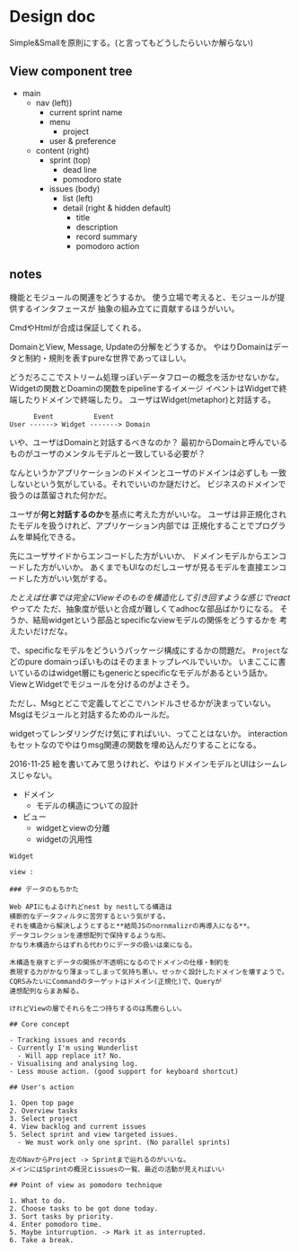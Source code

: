 # Design doc

Simple&Smallを原則にする。(と言ってもどうしたらいいか解らない)

## View component tree

* main
  * nav (left))
    * current sprint name
    * menu
      * project
    * user & preference
  * content (right)
    * sprint (top)
      * dead line
      * pomodoro state
    * issues  (body)
      * list (left)
      * detail (right & hidden default)
        * title
        * description
        * record summary
        * pomodoro action

## notes

機能とモジュールの関連をどうするか。
使う立場で考えると、モジュールが提供するインタフェースが
抽象の組み立てに貢献するほうがいい。

CmdやHtmlが合成は保証してくれる。

DomainとView, Message, Updateの分解をどうするか。
やはりDomainはデータと制約・規則を表すpureな世界であってほしい。

どうだろここでストリーム処理っぽいデータフローの概念を活かせないかな。
Widgetの関数とDoaminの関数をpipelineするイメージ
イベントはWidgetで終端したりドメインで終端したり。
ユーザはWidget(metaphor)と対話する。

```
      Event          Event
User ------> Widget -------> Domain
```

いや、ユーザはDomainと対話するべきなのか？
最初からDomainと呼んでいるものがユーザのメンタルモデルと一致している必要が？

なんというかアプリケーションのドメインとユーザのドメインは必ずしも
一致しないという気がしている。それでいいのか謎だけど。
ビジネスのドメインで扱うのは蒸留された何かだ。

ユーザが**何と対話するのか**を基点に考えた方がいいな。
ユーザは非正規化されたモデルを扱うけれど、アプリケーション内部では
正規化することでプログラムを単純化できる。

先にユーザサイドからエンコードした方がいいか、
ドメインモデルからエンコードした方がいいか。
あくまでもUIなのだしユーザが見るモデルを直接エンコードした方がいい気がする。

*たとえば仕事では完全にViewそのものを構造化して引き回すような感じでreactやってた*
ただ、抽象度が低いと合成が難しくてadhocな部品ばかりになる。
そうか、結局widgetという部品とspecificなviewモデルの関係をどうするかを
考えたいだけだな。

で、specificなモデルをどういうパッケージ構成にするかの問題だ。
`Project`などのpure domainっぽいものはそのままトップレベルでいいか。
いまここに書いているのはwidget層にもgenericとspecificなモデルがあるという話か。
ViewとWidgetでモジュールを分けるのがよさそう。

ただし、Msgとどこで定義してどこでハンドルさせるかが決まっていない。
Msgはモジュールと対話するためのルールだ。

widgetってレンダリングだけ気にすればいい、ってことはないか。
interactionもセットなのでやはりmsg関連の関数を埋め込んだりすることになる。

2016-11-25
絵を書いてみて思うけれど、やはりドメインモデルとUIはシームレスじゃない。

- ドメイン
  - モデルの構造についての設計
- ビュー
  - widgetとviewの分離
  - widgetの汎用性

```
Widget

view : 

### データのもちかた

Web APIにもよるけれどnest by nestしてる構造は
横断的なデータフィルタに苦労するという気がする。
それを構造から解決しようとすると**結局JSのnornmalizrの再導入になる**。
データコレクションを連想配列で保持するような形。
かなり木構造からはずれる代わりにデータの扱いは楽になる。

木構造を崩すとデータの関係が不透明になるのでドメインの仕様・制約を
表現する力がかなり薄まってしまって気持ち悪い。せっかく設計したドメインを壊すようで。
CQRSみたいにCommandのターゲットはドメイン(正規化)で、Queryが
連想配列ならまあ解る。

けれどViewの層でそれらを二つ持ちするのは馬鹿らしい。

## Core concept

- Tracking issues and records
- Currently I'm using Wunderlist
  - Will app replace it? No.
- Visualising and analysing log.
- Less mouse action. (good support for keyboard shortcut)

## User's action

1. Open top page
2. Overview tasks
3. Select project
4. View backlog and current issues
5. Select sprint and view targeted issues.
  - We must work only one sprint. (No parallel sprints)

左のNavからProject -> Sprintまで辿れるのがいいな。
メインにはSprintの概況とissuesの一覧、最近の活動が見えればいい

## Point of view as pomodoro technique 

1. What to do.
2. Choose tasks to be got done today.
3. Sort tasks by priority.
4. Enter pomodoro time.
5. Maybe inturruption. -> Mark it as interrupted.
6. Take a break.
